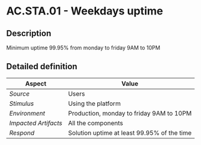 # AC.STA.01 - Weekdays uptime

## Description

Minimum uptime 99.95% from monday to friday 9AM to 10PM

## Detailed definition

| Aspect   | Value           |
| -------- | --------------- |
| *Source* | Users |
| *Stimulus* | Using the platform |
| *Environment* | Production, monday to friday 9AM to 10PM |
| *Impacted Artifacts* | All the components |
| *Respond* | Solution uptime at least 99.95% of the time |